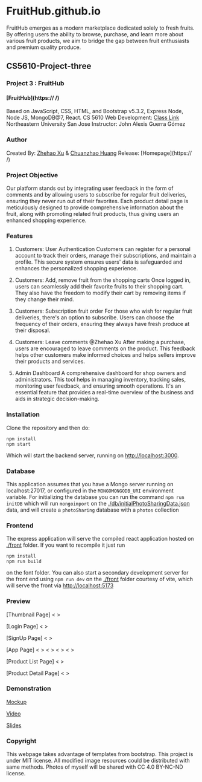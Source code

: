 # FruitHub.github.io

FruitHub emerges as a modern marketplace dedicated solely to fresh fruits. By offering users the ability to browse, purchase, and learn more about various fruit products, we aim to bridge the gap between fruit enthusiasts and premium quality produce.

## CS5610-Project-three

### Project 3 : FruitHub

#### [FruitHub](https:// /)

Based on JavaScript, CSS, HTML, and Bootstrap v5.3.2, Express Node, Node JS, MongoDB@7, React.
CS 5610 Web Development:  [Class Link](https://johnguerra.co/classes/webDevelopment_fall_2023/)
Northeastern University San Jose
Instructor: John Alexis Guerra Gómez

### Author

Created By:
[Zhehao Xu](https://zhehao9758.github.io/Zhehao-portfolio/)  &
[Chuanzhao Huang](https://chuanzhaohuang.github.io/)
Release: [Homepage](https:// /)  

### Project Objective

Our platform stands out by integrating user feedback in the form of comments and by allowing users to subscribe for regular fruit deliveries, ensuring they never run out of their favorites. Each product detail page is meticulously designed to provide comprehensive information about the fruit, along with promoting related fruit products, thus giving users an enhanced shopping experience.

### Features

1) Customers: User Authentication
Customers can register for a personal account to track their orders, manage their subscriptions, and maintain a profile. This secure system ensures users' data is safeguarded and enhances the personalized shopping experience.

2) Customers: Add, remove fruit from the shopping carts
Once logged in, users can seamlessly add their favorite fruits to their shopping cart. They also have the freedom to modify their cart by removing items if they change their mind.

3) Customers: Subscription fruit order
For those who wish for regular fruit deliveries, there's an option to subscribe. Users can choose the frequency of their orders, ensuring they always have fresh produce at their disposal.

4) Customers: Leave comments
@Zhehao Xu
After making a purchase, users are encouraged to leave comments on the product. This feedback helps other customers make informed choices and helps sellers improve their products and services.

5) Admin Dashboard
A comprehensive dashboard for shop owners and administrators. This tool helps in managing inventory, tracking sales, monitoring user feedback, and ensuring smooth operations. It's an essential feature that provides a real-time overview of the business and aids in strategic decision-making.

### Installation

Clone the repository and then do:

```
npm install
npm start
```

Which will start the backend server, running on <http://localhost:3000>.

### Database

This application assumes that you have a Mongo server running on localhost:27017, or configured in the `MONGOMONGODB_URI` environment variable. For initializing the database you can run the command `npm run initDB` which will run `mongoimport` on the [./db/initialPhotoSharingData.json](./db/initialPhotoSharingData.json) data, and will create a `photoSharing` database with a `photos` collection

### Frontend

The express application will serve the compiled react application hosted on [./front](./front) folder. If you want to recompile it just run

```
npm install
npm run build
```

on the font folder. You can also start a secondary development server for the front end using `npm run dev` on the [./front](./front)  folder courtesy of vite, which will serve the front via <http://localhost:5173>

### Preview

[Thumbnail Page]
< >

[Login Page]
< >

[SignUp Page]
< >

[App Page]
< >
< >
< >
< >

[Product List Page]
< >

[Product Detail Page]
< >

### Demonstration

[Mockup](https://www.figma.com/file/1fF493BQYAyzJn8wudSi0d/FruitHub-Design?type=whiteboard&node-id=0%3A1&t=HLYiwqAJ2ZpFWfwp-1/)

[Video]( /)

[Slides]( /)

### Copyright

This webpage takes advantage of templates from bootstrap. This project is under MIT license. All modified image resources could be distributed with same methods. Photos of myself will be shared with CC 4.0 BY-NC-ND license.

